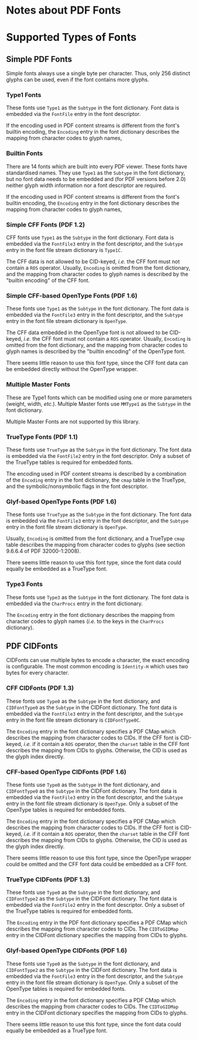 Notes about PDF Fonts
=====================

# Supported Types of Fonts

## Simple PDF Fonts

Simple fonts always use a single byte per character.
Thus, only 256 distinct glyphs can be used, even if the font contains more
glyphs.

### Type1 Fonts

These fonts use `Type1` as the `Subtype` in the font dictionary.
Font data is embedded via the `FontFile` entry in the font descriptor.

If the encoding used in PDF content streams is different from the font's
builtin encoding, the `Encoding` entry in the font dictionary describes the
mapping from character codes to glyph names,

### Builtin Fonts

There are 14 fonts which are built into every PDF viewer.  These fonts
have standardised names.  They use `Type1` as the `Subtype` in the font dictionary,
but no font data needs to be embedded and (for PDF versions before 2.0)
neither glyph width information nor a font descriptor are required.

If the encoding used in PDF content streams is different from the font's
builtin encoding, the `Encoding` entry in the font dictionary describes the
mapping from character codes to glyph names,

### Simple CFF Fonts (PDF 1.2)

CFF fonts use `Type1` as the `Subtype` in the font dictionary.
Font data is embedded via the `FontFile3` entry in the font descriptor,
and the `Subtype` entry in the font file stream dictionary is `Type1C`.

The CFF data is not allowed to be CID-keyed, *i.e.* the CFF font must not
contain a `ROS` operator.  Usually, `Encoding` is omitted from the font
dictionary, and the mapping from character codes to glyph names is described by
the "builtin encoding" of the CFF font.

### Simple CFF-based OpenType Fonts (PDF 1.6)

These fonts use `Type1` as the `Subtype` in the font dictionary.
The font data is embedded via the `FontFile3` entry in the font descriptor,
and the `Subtype` entry in the font file stream dictionary is `OpenType`.

The CFF data embedded in the OpenType font is not allowed to be CID-keyed,
*i.e.* the CFF font must not contain a `ROS` operator.  Usually, `Encoding` is
omitted from the font dictionary, and the mapping from character codes to glyph
names is described by the "builtin encoding" of the OpenType font.

There seems little reason to use this font type, since the CFF font data
can be embedded directly without the OpenType wrapper.

### Multiple Master Fonts

These are Type1 fonts which can be modified using one or more parameters
(weight, width, *etc.*).  Multiple Master fonts use `MMType1` as the
`Subtype` in the font dictionary.

Multiple Master Fonts are not supported by this library.

### TrueType Fonts (PDF 1.1)

These fonts use `TrueType` as the `Subtype` in the font dictionary.
The font data is embedded via the `FontFile2` entry in the font descriptor.
Only a subset of the TrueType tables is required for embedded fonts.

The encoding used in PDF content streams is described by a combination of
the `Encoding` entry in the font dictionary, the `cmap` table in the TrueType,
and the symbolic/nonsymbolic flags in the font descriptor.

### Glyf-based OpenType Fonts (PDF 1.6)

These fonts use `TrueType` as the `Subtype` in the font dictionary.
The font data is embedded via the `FontFile3` entry in the font descriptor,
and the `Subtype` entry in the font file stream dictionary is `OpenType`.

Usually, `Encoding` is omitted from the font dictionary, and a TrueType `cmap`
table describes the mapping from character codes to glyphs (see section 9.6.6.4
of PDF 32000-1:2008).

There seems little reason to use this font type, since the font data
could equally be embedded as a TrueType font.

### Type3 Fonts

These fonts use `Type3` as the `Subtype` in the font dictionary.
The font data is embedded via the `CharProcs` entry in the font dictionary.

The `Encoding` entry in the font dictionary describes the mapping from
character codes to glyph names (*i.e.* to the keys in the `CharProcs`
dictionary).



## PDF CIDFonts

CIDFonts can use multiple bytes to encode a character, the exact encoding is
configurable.  The most common encoding is `Identity-H` which uses two bytes
for every character.

### CFF CIDFonts (PDF 1.3)

These fonts use `Type0` as the `Subtype` in the font dictionary,
and `CIDFontType0` as the `Subtype` in the CIDFont dictionary.
The font data is embedded via the `FontFile3` entry in the font descriptor,
and the `Subtype` entry in the font file stream dictionary is `CIDFontType0C`.

The `Encoding` entry in the font dictionary specifies a PDF CMap which
describes the mapping from character codes to CIDs.
If the CFF font is CID-keyed, *i.e.* if it contain a `ROS` operator,
then the `charset` table in the CFF font describes the mapping from CIDs to
glyphs.  Otherwise, the CID is used as the glyph index directly.

### CFF-based OpenType CIDFonts (PDF 1.6)

These fonts use `Type0` as the `Subtype` in the font dictionary,
and `CIDFontType0` as the `Subtype` in the CIDFont dictionary.
The font data is embedded via the `FontFile3` entry in the font descriptor,
and the `Subtype` entry in the font file stream dictionary is `OpenType`.
Only a subset of the OpenType tables is required for embedded fonts.

The `Encoding` entry in the font dictionary specifies a PDF CMap which
describes the mapping from character codes to CIDs.
If the CFF font is CID-keyed, *i.e.* if it contain a `ROS` operator,
then the `charset` table in the CFF font describes the mapping from CIDs to
glyphs.  Otherwise, the CID is used as the glyph index directly.

There seems little reason to use this font type, since the OpenType wrapper
could be omitted and the CFF font data could be embedded as a CFF font.

### TrueType CIDFonts (PDF 1.3)

These fonts use `Type0` as the `Subtype` in the font dictionary,
and `CIDFontType2` as the `Subtype` in the CIDFont dictionary.
The font data is embedded via the `FontFile2` entry in the font descriptor.
Only a subset of the TrueType tables is required for embedded fonts.

The `Encoding` entry in the PDF font dictionary specifies a PDF CMap which
describes the mapping from character codes to CIDs.  The `CIDToGIDMap`
entry in the CIDFont dictionary specifies the mapping from CIDs to glyphs.

### Glyf-based OpenType CIDFonts (PDF 1.6)

These fonts use `Type0` as the `Subtype` in the font dictionary,
and `CIDFontType2` as the `Subtype` in the CIDFont dictionary.
The font data is embedded via the `FontFile3` entry in the font descriptor,
and the `Subtype` entry in the font file stream dictionary is `OpenType`.
Only a subset of the OpenType tables is required for embedded fonts.

The `Encoding` entry in the font dictionary specifies a PDF CMap which
describes the mapping from character codes to CIDs.  The `CIDToGIDMap`
entry in the CIDFont dictionary specifies the mapping from CIDs to glyphs.

There seems little reason to use this font type, since the font data
could equally be embedded as a TrueType font.
